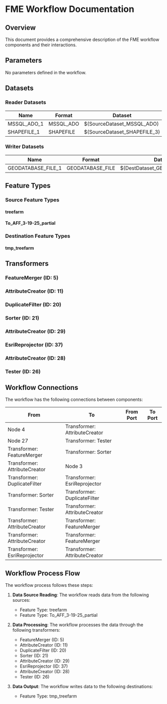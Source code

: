 # FME Workflow Documentation

## Overview
This document provides a comprehensive description of the FME workflow components and their interactions.

## Parameters

No parameters defined in the workflow.

## Datasets

### Reader Datasets

| Name | Format | Dataset |
| --- | --- | --- |
| MSSQL_ADO_1 | MSSQL_ADO | $(SourceDataset_MSSQL_ADO) |
| SHAPEFILE_1 | SHAPEFILE | $(SourceDataset_SHAPEFILE_3) |

### Writer Datasets

| Name | Format | Dataset |
| --- | --- | --- |
| GEODATABASE_FILE_1 | GEODATABASE_FILE | $(DestDataset_GEODATABASE_FILE) |

## Feature Types

### Source Feature Types

#### treefarm

#### To_AFF_3-19-25_partial

### Destination Feature Types

#### tmp_treefarm

## Transformers

### FeatureMerger (ID: 5)

### AttributeCreator (ID: 11)

### DuplicateFilter (ID: 20)

### Sorter (ID: 21)

### AttributeCreator (ID: 29)

### EsriReprojector (ID: 37)

### AttributeCreator (ID: 28)

### Tester (ID: 26)

## Workflow Connections

The workflow has the following connections between components:

| From | To | From Port | To Port |
| --- | --- | --- | --- |
| Node 4 | Transformer: AttributeCreator |  |  |
| Node 27 | Transformer: Tester |  |  |
| Transformer: FeatureMerger | Transformer: Sorter |  |  |
| Transformer: AttributeCreator | Node 3 |  |  |
| Transformer: DuplicateFilter | Transformer: EsriReprojector |  |  |
| Transformer: Sorter | Transformer: DuplicateFilter |  |  |
| Transformer: Tester | Transformer: AttributeCreator |  |  |
| Transformer: AttributeCreator | Transformer: FeatureMerger |  |  |
| Transformer: AttributeCreator | Transformer: FeatureMerger |  |  |
| Transformer: EsriReprojector | Transformer: AttributeCreator |  |  |

## Workflow Process Flow

The workflow process follows these steps:

1. **Data Source Reading**: The workflow reads data from the following sources:
   - Feature Type: treefarm
   - Feature Type: To_AFF_3-19-25_partial

2. **Data Processing**: The workflow processes the data through the following transformers:
   - FeatureMerger (ID: 5)
   - AttributeCreator (ID: 11)
   - DuplicateFilter (ID: 20)
   - Sorter (ID: 21)
   - AttributeCreator (ID: 29)
   - EsriReprojector (ID: 37)
   - AttributeCreator (ID: 28)
   - Tester (ID: 26)

3. **Data Output**: The workflow writes data to the following destinations:
   - Feature Type: tmp_treefarm